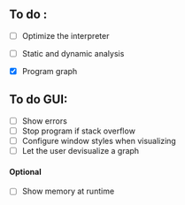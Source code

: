 ## To do :

- [ ] Optimize the interpreter
- [ ] Static and dynamic analysis
- [x] Program graph


## To do GUI:

- [ ] Show errors
- [ ] Stop program if stack overflow
- [ ] Configure window styles when visualizing
- [ ] Let the user devisualize a graph

#### Optional

- [ ] Show memory at runtime
